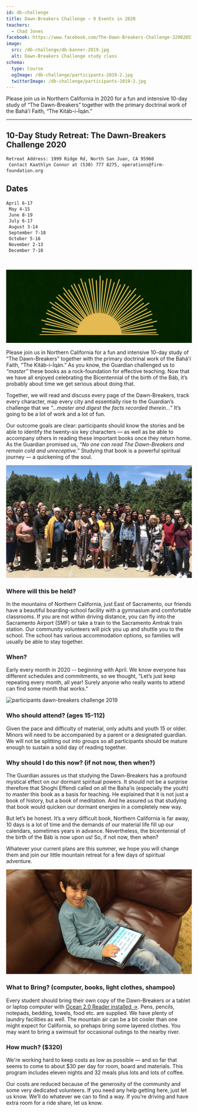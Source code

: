 ```yaml
---
id: db-challenge
title: Dawn-Breakers Challenge ~ 9 Events in 2020
teachers:
  - Chad Jones
facebook: https://www.facebook.com/The-Dawn-Breakers-Challenge-329820570524376/
image: 
  src: /db-challenge/db-banner-2019.jpg
  alt: Dawn-Breakers Challenge study class
schema:
  type: Course
  ogImage: /db-challenge/participants-2019-2.jpg
  twitterImage: /db-challenge/participants-2019-2.jpg
---
```


Please join us in Northern California in 2020 for a fun and intensive 10-day study of “The Dawn-Breakers” together with the primary doctrinal work of the Bahá'í Faith, “The Kitáb-i-Íqán.”

---

## 10-Day Study Retreat: The Dawn-Breakers Challenge 2020

```
Retreat Address: 1999 Ridge Rd, North San Juan, CA 95960
 Contact Kaathlyn Connor at (530) 777 8275, operations@firm-foundation.org
```

## Dates
```
April 6-17
 May 4-15
 June 8-19
 July 6-17
 August 3-14
 September 7-18
 October 5-16
 November 2-13
 December 7-18
```


<br>

![db](/courses/db-sun.jpg#floater)

Please join us in Northern California for a fun and intensive 10-day study of “The Dawn-Breakers” together with the primary doctrinal work of the Bahá'í Faith, “The Kitáb-i-Íqán.” As you know, the Guardian challenged us to *“master”* these books as a rock-foundation for effective teaching. Now that we have all enjoyed celebrating the Bicentennial of the birth of the Báb, it’s probably about time we get serious about doing that.

Together, we will read and discuss every page of the Dawn-Breakers, track every character, map every city and essentially rise to the Guardian’s challenge that we *“...master and digest the facts recorded therein...”* It’s going to be a lot of work and a lot of fun.

Our outcome goals are clear: participants should know the stories and be able to identify the twenty-six key characters — as well as be able to accompany others in reading these important books once they return home.  As the Guardian promised us, *“No one can read The Dawn-Breakers and remain cold and unreceptive.”* Studying that book is a powerful spiritual journey — a quickening of the soul.





![group photo of dawn-breakers challenge 2019 participants](/db-challenge/db-chall-jul-2019.jpg#floater)
### Where will this be held?

In the mountains of Northern California, just East of Sacramento, our friends have a beautiful boarding-school facility with a gymnasium and comfortable classrooms. If you are not within driving distance, you can fly into the Sacramento Airport (SMF) or take a train to the Sacramento Amtrak train station. Our community volunteers will pick you up and shuttle you to the school. The school has various accommodation options, so families will usually be able to stay together.

### When?

Early every month in 2020 -- beginning with April. We know everyone has different schedules and commitments, so we thought, “Let’s just keep repeating every month, all year! Surely anyone who really wants to attend can find some month that works.”



![participants dawn-breakers challenge 2019](/db-challenge/participants.jpg#floater)
### Who should attend? (ages 15-112)

Given the pace and difficulty of material, only adults and youth 15 or older. Minors will need to be accompanied by a parent or a designated guardian. We will not be splitting out into groups so all participants should be mature enough to sustain a solid day of reading together.

### Why should I do this now? (if not now, then when?)

The Guardian assures us that studying the Dawn-Breakers has a profound mystical effect on our dormant spiritual powers. It should not be a surprise therefore that Shoghi Effendi called on all the Baha’is (especially the youth) to master this book as a basis for teaching. He explained that it is not just a book of history, but a book of meditation. And he assured us that studying that book would quicken our dormant energies in a completely new way.

But let’s be honest. It’s a very difficult book, Northern California is far away, 10 days is a lot of time and the demands of our material life fill up our calendars, sometimes years in advance. Nevertheless, the bicentennial of the birth of the Báb is now upon us! So, if not now, then when?

Whatever your current plans are this summer, we hope you will change them and join our little mountain retreat for a few days of spiritual adventure.


![bring Ocean 2.0](/db-challenge/bayan-db-challenge.jpg#floater)
### What to Bring? (computer, books, light clothes, shampoo)

Every student should bring their own copy of the Dawn-Breakers or a tablet or laptop computer with [Ocean 2.0 Reader installed →](/ocean). Pens, pencils, notepads, bedding, towels, food etc. are supplied. We have plenty of laundry facilities as well. The mountain air can be a bit cooler than one might expect for California, so prehaps bring some layered clothes. You may want to bring a swimsuit for occasional outings to the nearby river.

### How much? ($320)

We're working hard to keep costs as low as possible — and so far that seems to come to about $30 per day for room, board and materials. This program includes eleven nights and 32 meals plus lots and lots of coffee.

Our costs are reduced because of the generosity of the community and some very dedicated volunteers. If you need any help getting here, just let us know. We’ll do whatever we can to find a way. If you’re driving and have extra room for a ride share, let us know.

<br><br><br><br>
